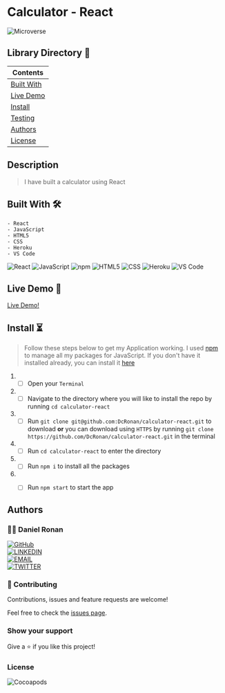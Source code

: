 # Calculator - React

![Microverse](https://img.shields.io/badge/-Microverse-6F23FF?style=for-the-badge)

## Library Directory 📙

| Contents                  |
| ------------------------- |
| [Built With](#built-with) |
| [Live Demo](#live-demo)   |
| [Install](#install)   |
| [Testing](#testing)   |
| [Authors](#authors)       |
| [License](#license)       |

## Description

> I have built a calculator using React

## Built With 🛠

```
- React
- JavaScript
- HTML5
- CSS
- Heroku
- VS Code
```

![React](https://img.shields.io/badge/-React-61DAFB?style=for-the-badge&logo=React&logoColor=white&labelColor=000)
![JavaScript](https://img.shields.io/badge/-JavaScript-F7DF1E?style=for-the-badge&logo=JavaScript&logoColor=white&labelColor=000)
![npm](https://img.shields.io/badge/-npm-CB3837?style=for-the-badge&logo=npm&logoColor=white&labelColor=000)
![HTML5](https://img.shields.io/badge/-HTML5-E34F26?style=for-the-badge&logo=HTML5&logoColor=white&labelColor=000)
![CSS](https://img.shields.io/badge/-CSS3-1572B6?style=for-the-badge&logo=CSS3&logoColor=white&labelColor=000)
![Heroku](https://img.shields.io/badge/-Heroku-430098?style=for-the-badge&logo=Heroku&logoColor=white&labelColor=000)
![VS Code](https://img.shields.io/badge/-VS_Code-007ACC?style=for-the-badge&logo=Visual-Studio-Code&logoColor=white&labelColor=000)

## Live Demo 🎥

<a href="https://calculator-react-dan.herokuapp.com/">Live Demo!</a>

## Install ⏳

> Follow these steps below to get my Application working. I used [npm](https://www.npmjs.com/) to manage all my packages for JavaScript. If you don't have it installed already, you can install it [here](https://www.npmjs.com/get-npm)

1. - [ ] Open your `Terminal`
2. - [ ] Navigate to the directory where you will like to install the repo by running `cd calculator-react`
3. - [ ] Run `git clone git@github.com:DcRonan/calculator-react.git` to download <b>or</b> you can download using `HTTPS` by running `git clone https://github.com/DcRonan/calculator-react.git` in the terminal
4. - [ ] Run `cd calculator-react` to enter the directory
5. - [ ] Run `npm i` to install all the packages
6. - [ ] Run `npm start` to start the app


## Authors

### 👨‍💻 Daniel Ronan

[![GitHub](https://img.shields.io/badge/-GitHub-000?style=for-the-badge&logo=GitHub&logoColor=white)](https://github.com/DcRonan) <br>
[![LINKEDIN](https://img.shields.io/badge/-LINKEDIN-0077B5?style=for-the-badge&logo=Linkedin&logoColor=white)](https://www.linkedin.com/in/dan-ronan/) <br>
[![EMAIL](https://img.shields.io/badge/-EMAIL-D14836?style=for-the-badge&logo=Mail.Ru&logoColor=white)](mailto:danielconnorronan@gmail.com) <br>
[![TWITTER](https://img.shields.io/badge/-TWITTER-1DA1F2?style=for-the-badge&logo=Twitter&logoColor=white)](https://twitter.com/dc_ronan)

### 🤝 Contributing

Contributions, issues and feature requests are welcome!

Feel free to check the [issues page](https://github.com/DcRonan/calculator-react/issues).

### Show your support

Give a ⭐️ if you like this project!

### License

![Cocoapods](https://img.shields.io/cocoapods/l/AFNetworking?color=red&style=for-the-badge)
